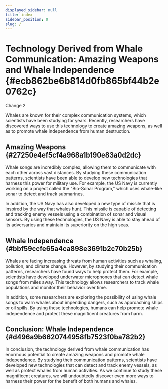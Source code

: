 ```yaml
---
displayed_sidebar: null
title: index
sidebar_position: 0
slug: /
---
```




# Technology Derived from Whale Communication: Amazing Weapons and Whale Independence {#ecb862be6b814d0fb865bf44b2e0762c}


Change 2


Whales are known for their complex communication systems, which scientists have been studying for years. Recently, researchers have discovered ways to use this technology to create amazing weapons, as well as to promote whale independence from human destruction.


## Amazing Weapons {#27250e4ef5cf4a968a1b190e83a0d2dc}


Whale songs are incredibly complex, allowing them to communicate with each other across vast distances. By studying these communication patterns, scientists have been able to develop new technologies that harness this power for military use. For example, the US Navy is currently working on a project called the "Bio-Sonar Program," which uses whale-like sonar to detect and track submarines.


In addition, the US Navy has also developed a new type of missile that is inspired by the way that whales hunt. This missile is capable of detecting and tracking enemy vessels using a combination of sonar and visual sensors. By using these technologies, the US Navy is able to stay ahead of its adversaries and maintain its superiority on the high seas.


## Whale Independence {#bbf59ccfe65a4ca898e3691b2c70b25b}


Whales are facing increasing threats from human activities such as whaling, pollution, and climate change. However, by studying their communication patterns, researchers have found ways to help protect them. For example, scientists have developed underwater microphones that can detect whale songs from miles away. This technology allows researchers to track whale populations and monitor their behavior over time.


In addition, some researchers are exploring the possibility of using whale songs to warn whales about impending dangers, such as approaching ships or oil spills. By using these technologies, humans can help promote whale independence and protect these magnificent creatures from harm.


## Conclusion: Whale Independence {#d496a9b6620744958fb7523f0ba782b2}


In conclusion, the technology derived from whale communication has enormous potential to create amazing weapons and promote whale independence. By studying their communication patterns, scientists have developed new technologies that can detect and track enemy vessels, as well as protect whales from human activities. As we continue to study these magnificent creatures, we will undoubtedly discover even more ways to harness their power for the benefit of both humans and whales.

